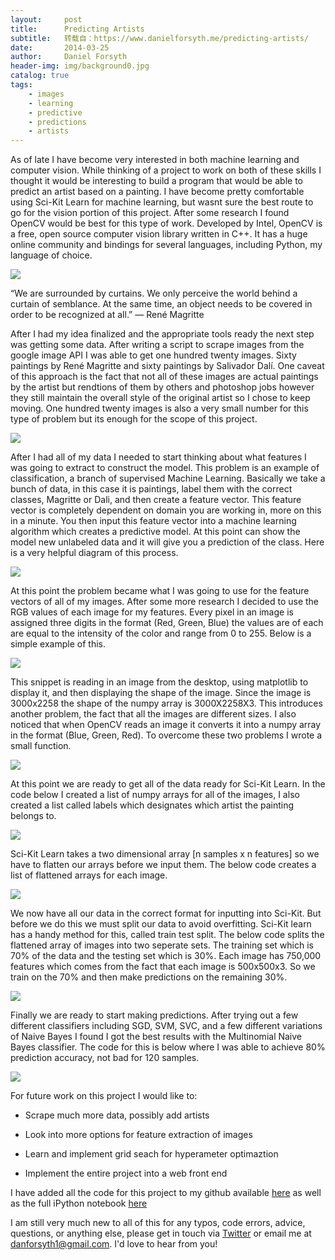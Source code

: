 ```yaml
---
layout:     post
title:      Predicting Artists
subtitle:   转载自：https://www.danielforsyth.me/predicting-artists/
date:       2014-03-25
author:     Daniel Forsyth
header-img: img/background0.jpg
catalog: true
tags:
    - images
    - learning
    - predictive
    - predictions
    - artists
---
```


As of late I have become very interested in both machine learning and computer vision. While thinking of a project to work on both of these skills I thought it would be interesting to build a program that would be able to predict an artist based on a painting. I have become pretty comfortable using Sci-Kit Learn for machine learning, but wasnt sure the best route to go for the vision portion of this project. After some research I found OpenCV would be best for this type of work. Developed by Intel, OpenCV is a free, open source computer vision library written in C++. It has a huge online community and bindings for several languages, including Python, my language of choice. 

![](http://uploads4.wikipaintings.org/images/rene-magritte/the-lovers-1928-1(1).jpg)
 

> 
“We are surrounded by curtains. We only perceive the world behind a curtain of semblance. At the same time, an object needs to be covered in order to be recognized at all.” 
 ― René Magritte


After I had my idea finalized and the appropriate tools ready the next step was getting some data. After writing a script to scrape images from the google image API I was able to get one hundred twenty images. Sixty paintings by René Magritte and sixty paintings by Salivador Dalí. One caveat of this approach is the fact that not all of these images are actual paintings by the artist but rendtions of them by others and photoshop jobs however they still maintain the overall style of the original artist so I chose to keep moving. One hundred twenty images is also a very small number for this type of problem but its enough for the scope of this project.

![](https://www.danielforsyth.me/content/images/2014/Mar/Screen_Shot_2014_03_24_at_10_05_03_PM.png)


After I had all of my data I needed to start thinking about what features I was going to extract to construct the model. This problem is an example of classification, a branch of supervised Machine Learning. Basically we take a bunch of data, in this case it is paintings, label them with the correct classes, Magritte or Dali, and then create a feature vector. This feature vector is completely dependent on domain you are working in, more on this in a minute. You then input this feature vector into a machine learning algorithm which creates a predictive model. At this point can show the model new unlabeled data and it will give you a prediction of the class. Here is a very helpful diagram of this process.

![](https://www.danielforsyth.me/content/images/2014/Mar/plot_ML_flow_chart_1.png)


At this point the problem became what I was going to use for the feature vectors of all of my images. After some more research I decided to use the RGB values of each image for my features. Every pixel in an image is assigned three digits in the format (Red, Green, Blue) the values are of each are equal to the intensity of the color and range from 0 to 255. Below is a simple example of this.

![](https://www.danielforsyth.me/content/images/2014/Mar/Screen_Shot_2014_03_24_at_10_46_39_PM.png)


This snippet is reading in an image from the desktop, using matplotlib to display it, and then displaying the shape of the image. Since the image is 3000x2258 the shape of the numpy array is 3000X2258X3. This introduces another problem, the fact that all the images are different sizes. I also noticed that when OpenCV reads an image it converts it into a numpy array in the format (Blue, Green, Red). To overcome these two problems I wrote a small function.

![](https://www.danielforsyth.me/content/images/2014/Mar/Screen_Shot_2014_03_24_at_10_52_46_PM.png)


At this point we are ready to get all of the data ready for Sci-Kit Learn. In the code below I created a list of numpy arrays for all of the images, I also created a list called labels which designates which artist the painting belongs to. 

![](https://www.danielforsyth.me/content/images/2014/Mar/Screen_Shot_2014_03_24_at_10_56_39_PM.png)


Sci-Kit Learn takes a two dimensional array [n samples x n features] so we have to flatten our arrays before we input them. The below code creates a list of flattened arrays for each image.

![](https://www.danielforsyth.me/content/images/2014/Mar/Screen_Shot_2014_03_24_at_11_03_32_PM.png)


We now have all our data in the correct format for inputting into Sci-Kit. But before we do this we must split our data to avoid overfitting. Sci-Kit learn has a handy method for this, called train test split. The below code splits the flattened array of images into two seperate sets. The training set which is 70% of the data and the testing set which is 30%. Each image has 750,000 features which comes from the fact that each image is 500x500x3. So we train on the 70% and then make predictions on the remaining 30%.

![](https://www.danielforsyth.me/content/images/2014/Mar/Screen_Shot_2014_03_24_at_11_06_41_PM.png)


Finally we are ready to start making predictions. After trying out a few different classifiers including SGD, SVM, SVC, and a few different variations of Naive Bayes I found I got the best results with the Multinomial Naive Bayes classifier. The code for this is below where I was able to achieve 80% prediction accuracy, not bad for 120 samples.

![](https://www.danielforsyth.me/content/images/2014/Mar/Screen_Shot_2014_03_24_at_11_15_02_PM.png)


For future work on this project I would like to:

- Scrape much more data, possibly add artists

- Look into more options for feature extraction of images

- Learn and implement grid seach for hyperameter optimaztion

- Implement the entire project into a web front end


I have added all the code for this project to my github available [here](https://github.com/danielforsyth/Art-Prediction) as well as the full iPython notebook [here](http://nbviewer.ipython.org/github/danielforsyth/Art-Prediction/blob/master/Art_Prediction.ipynb)

I am still very much new to all of this for any typos, code errors, advice, questions, or anything else, please get in touch via [Twitter](https://twitter.com/Daniel_Forsyth1) or email me at danforsyth1@gmail.com. I'd love to hear from you!
